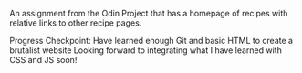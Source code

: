 An assignment from the Odin Project that has a homepage of recipes with relative links to other recipe pages. 

Progress Checkpoint:
Have learned enough Git and basic HTML to create a brutalist website
Looking forward to integrating what I have learned with CSS and JS soon!